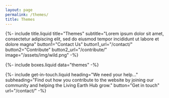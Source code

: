 ```yaml
---
layout: page
permalink: /themes/
title: Themes
---
```


{%-
        include title.liquid
        title="Themes"
        subtitle="Lorem ipsum dolor sit amet, consectetur adipiscing elit, sed do eiusmod tempor incididunt ut labore et dolore magna"
        button1="Contact Us" button1_url="/contact/"
        button2="Contribute" button2_url="/contribute/"
        image="/assets/img/wild.png"
-%}

{%-
        include boxes.liquid
        data="themes"
-%}

{%-
        include get-in-touch.liquid
        heading="We need your help&hellip;"
        subheading="Find out how you contribute to the website by joining our community and helping the Living Earth Hub grow."
        button="Get in touch"
        url="/contact/"
-%}